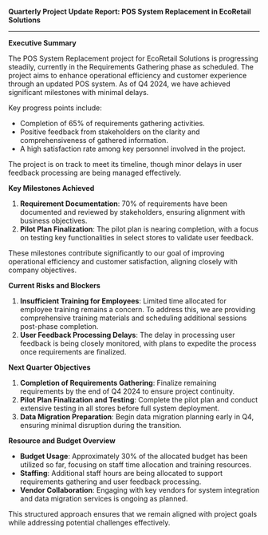 

**Quarterly Project Update Report: POS System Replacement in EcoRetail Solutions**

---

**Executive Summary**

The POS System Replacement project for EcoRetail Solutions is progressing steadily, currently in the Requirements Gathering phase as scheduled. The project aims to enhance operational efficiency and customer experience through an updated POS system. As of Q4 2024, we have achieved significant milestones with minimal delays.

Key progress points include:
- Completion of 65% of requirements gathering activities.
- Positive feedback from stakeholders on the clarity and comprehensiveness of gathered information.
- A high satisfaction rate among key personnel involved in the project.

The project is on track to meet its timeline, though minor delays in user feedback processing are being managed effectively.

**Key Milestones Achieved**

1. **Requirement Documentation**: 70% of requirements have been documented and reviewed by stakeholders, ensuring alignment with business objectives.
2. **Pilot Plan Finalization**: The pilot plan is nearing completion, with a focus on testing key functionalities in select stores to validate user feedback.

These milestones contribute significantly to our goal of improving operational efficiency and customer satisfaction, aligning closely with company objectives.

**Current Risks and Blockers**

1. **Insufficient Training for Employees**: Limited time allocated for employee training remains a concern. To address this, we are providing comprehensive training materials and scheduling additional sessions post-phase completion.
2. **User Feedback Processing Delays**: The delay in processing user feedback is being closely monitored, with plans to expedite the process once requirements are finalized.

**Next Quarter Objectives**

1. **Completion of Requirements Gathering**: Finalize remaining requirements by the end of Q4 2024 to ensure project continuity.
2. **Pilot Plan Finalization and Testing**: Complete the pilot plan and conduct extensive testing in all stores before full system deployment.
3. **Data Migration Preparation**: Begin data migration planning early in Q4, ensuring minimal disruption during the transition.

**Resource and Budget Overview**

- **Budget Usage**: Approximately 30% of the allocated budget has been utilized so far, focusing on staff time allocation and training resources.
- **Staffing**: Additional staff hours are being allocated to support requirements gathering and user feedback processing.
- **Vendor Collaboration**: Engaging with key vendors for system integration and data migration services is ongoing as planned.

This structured approach ensures that we remain aligned with project goals while addressing potential challenges effectively.